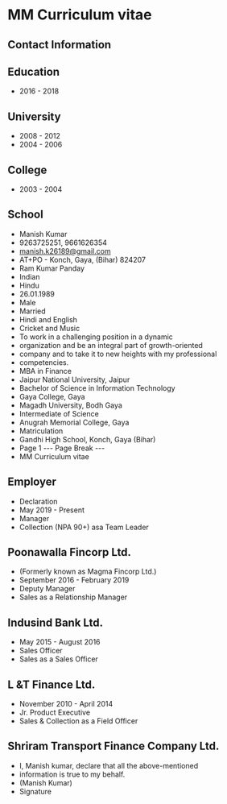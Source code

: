 # MM Curriculum vitae

## Contact Information



## Education

* 2016 - 2018


## University

* 2008 - 2012
* 2004 - 2006


## College

* 2003 - 2004


## School

* Manish Kumar
* 9263725251, 9661626354
* manish.k26189@gmail.com
* AT+PO - Konch, Gaya, (Bihar) 824207
* Ram Kumar Panday
* Indian
* Hindu
* 26.01.1989
* Male
* Married
* Hindi and English
* Cricket and Music
* To work in a challenging position in a dynamic
* organization and be an integral part of growth-oriented
* company and to take it to new heights with my professional
* competencies.
* MBA in Finance
* Jaipur National University, Jaipur
* Bachelor of Science in Information Technology
* Gaya College, Gaya
* Magadh University, Bodh Gaya
* Intermediate of Science
* Anugrah Memorial College, Gaya
* Matriculation
* Gandhi High School, Konch, Gaya (Bihar)
* Page 1
--- Page Break ---
* MM Curriculum vitae


## Employer

* Declaration
* May 2019 - Present
* Manager
* Collection (NPA 90+) asa Team Leader


## Poonawalla Fincorp Ltd.

* (Formerly known as Magma Fincorp Ltd.)
* September 2016 - February 2019
* Deputy Manager
* Sales as a Relationship Manager


## Indusind Bank Ltd.

* May 2015 - August 2016
* Sales Officer
* Sales as a Sales Officer


## L &T Finance Ltd.

* November 2010 - April 2014
* Jr. Product Executive
* Sales & Collection as a Field Officer


## Shriram Transport Finance Company Ltd.

* I, Manish kumar, declare that all the above-mentioned
* information is true to my behalf.
* (Manish Kumar)
* Signature

